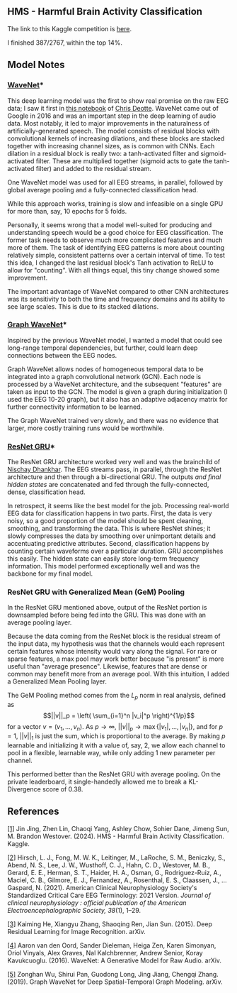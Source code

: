## HMS - Harmful Brain Activity Classification

The link to this Kaggle competition is [here](https://www.kaggle.com/competitions/hms-harmful-brain-activity-classification/overview).  

I finished 387/2767, within the top 14%.

## Model Notes

### [WaveNet](https://doi.org/10.48550/arXiv.1609.03499)*
This deep learning model was the first to show real promise on the raw EEG data; I saw it first in [this notebook](https://www.kaggle.com/code/cdeotte/wavenet-starter-lb-0-52) of [Chris Deotte](https://www.kaggle.com/cdeotte). WaveNet came out of Google in 2016 and was an important step in the deep learning of audio data. Most notably, it led to major improvements in the naturalness of artificially-generated speech. The model consists of residual blocks with convolutional kernels of increasing dilations, and these blocks are stacked together with increasing channel sizes, as is common with CNNs. Each dilation in a residual block is really two: a tanh-activated filter and sigmoid-activated filter. These are multiplied together (sigmoid acts to gate the tanh-activated filter) and added to the residual stream. 

One WaveNet model was used for all EEG streams, in parallel, followed by global average pooling and a fully-connected classification head.

While this approach works, training is slow and infeasible on a single GPU for more than, say, 10 epochs for 5 folds.

Personally, it seems wrong that a model well-suited for producing and understanding speech would be a good choice for EEG classification. The former task needs to observe much more complicated features and much more of them. The task of identifying EEG patterns is more about counting relatively simple, consistent patterns over a certain interval of time. To test this idea, I changed the last residual block's Tanh activation to ReLU to allow for "counting". With all things equal, this tiny change showed some improvement.

The important advantage of WaveNet compared to other CNN architectures was its sensitivity to both the time and frequency domains and its ability to see large scales. This is due to its stacked dilations.

### [Graph WaveNet](https://doi.org/10.48550/arXiv.1906.00121)*

Inspired by the previous WaveNet model, I wanted a model that could see long-range temporal dependencies, but further, could learn deep connections between the EEG nodes.

Graph WaveNet allows nodes of homogeneous temporal data to be integrated into a graph convolutional network (GCN). Each node is processed by a WaveNet architecture, and the subsequent "features" are taken as input to the GCN. The model is given a graph during initialization (I used the EEG 10-20 graph), but it also has an adaptive adjacency matrix for further connectivity information to be learned.

The Graph WaveNet trained very slowly, and there was no evidence that larger, more costly training runs would be worthwhile.

### [ResNet GRU](https://www.kaggle.com/code/nischaydnk/hms-submission-1d-eegnet-pipeline-lightning)*

The ResNet GRU architecture worked very well and was the brainchild of [Nischay Dhankhar](https://www.kaggle.com/nischaydnk). The EEG streams pass, in parallel, through the ResNet architecture and then through a bi-directional GRU. The outputs *and final hidden states* are concatenated and fed through the fully-connected, dense, classification head.

In retrospect, it seems like the best model for the job. Processing real-world EEG data for classification happens in two parts. First, the data is very noisy, so a good proportion of the model should be spent cleaning, smoothing, and transforming the data. This is where ResNet shines; it slowly compresses the data by smoothing over unimportant details and accentuating predictive attributes. Second, classification happens by counting certain waveforms over a particular duration. GRU accomplishes this easily. The hidden state can easily store long-term frequency information. This model performed exceptionally well and was the backbone for my final model.

### ResNet GRU with Generalized Mean (GeM) Pooling

In the ResNet GRU mentioned above, output of the ResNet portion is downsampled before being fed into the GRU. This was done with an average pooling layer.

Because the data coming from the ResNet block is the residual stream of the input data, my hypothesis was that the channels would each represent certain features whose intensity would vary along the signal. For rare or sparse features, a max pool may work better because "is present" is more useful than "average presence". Likewise, features that are dense or common may benefit more from an average pool. With this intuition, I added a Generalized Mean Pooling layer.

The GeM Pooling method comes from the $L_p$ norm in real analysis, defined as 
$$||v||_p = \left( \sum_{i=1}^n |v_i|^p \right)^{1/p}$$
for a vector $v = (v_1, \ldots, v_n)$. As $p \to \infty$, $||v||_p \to \max \{|v_1|,\ldots,|v_n|\},$
and for $p = 1$, $||v||_1$ is just the sum, which is proportional to the average. By making $p$ learnable and initializing it with a value of, say, 2, we allow each channel to pool in a flexible, learnable way, while only adding 1 new parameter per channel.

This performed better than the ResNet GRU with average pooling. On the private leaderboard, it single-handedly allowed me to break a KL-Divergence score of 0.38.


## References

[[1]](https://kaggle.com/competitions/hms-harmful-brain-activity-classification) Jin Jing, Zhen Lin, Chaoqi Yang, Ashley Chow, Sohier Dane, Jimeng Sun, M. Brandon Westover. (2024). HMS - Harmful Brain Activity Classification. Kaggle.

[[2]](https://doi.org/10.1097/WNP.0000000000000806) Hirsch, L. J., Fong, M. W. K., Leitinger, M., LaRoche, S. M., Beniczky, S., Abend, N. S., Lee, J. W., Wusthoff, C. J., Hahn, C. D., Westover, M. B., Gerard, E. E., Herman, S. T., Haider, H. A., Osman, G., Rodriguez-Ruiz, A., Maciel, C. B., Gilmore, E. J., Fernandez, A., Rosenthal, E. S., Claassen, J., … Gaspard, N. (2021). American Clinical Neurophysiology Society's Standardized Critical Care EEG Terminology: 2021 Version. *Journal of clinical neurophysiology : official publication of the American Electroencephalographic Society, 38*(1), 1–29.

[[3]](https://doi.org/10.48550/arXiv.1512.03385) Kaiming He, Xiangyu Zhang, Shaoqing Ren, Jian Sun. (2015). Deep Residual Learning for Image Recognition. arXiv.

[[4]](https://doi.org/10.48550/arXiv.1609.03499) Aaron van den Oord, Sander Dieleman, Heiga Zen, Karen Simonyan, Oriol Vinyals, Alex Graves, Nal Kalchbrenner, Andrew Senior, Koray Kavukcuoglu. (2016). WaveNet: A Generative Model for Raw Audio. arXiv.

[[5]](https://doi.org/10.48550/arXiv.1906.00121) Zonghan Wu, Shirui Pan, Guodong Long, Jing Jiang, Chengqi Zhang. (2019). Graph WaveNet for Deep Spatial-Temporal Graph Modeling. arXiv.